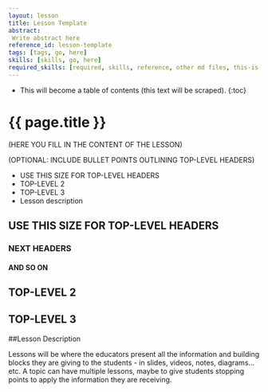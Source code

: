 ```yaml
---
layout: lesson
title: Lesson Template
abstract:
 Write abstract here
reference_id: lesson-template
tags: [tags, go, here]
skills: [skills, go, here]
required_skills: [required, skills, reference, other md files, this-is-an-example]
---
```




* This will become a table of contents (this text will be scraped).
{:toc}

# {{ page.title }}

(HERE YOU FILL IN THE CONTENT OF THE LESSON)

(OPTIONAL: INCLUDE BULLET POINTS OUTLINING TOP-LEVEL HEADERS)

* USE THIS SIZE FOR TOP-LEVEL HEADERS
* TOP-LEVEL 2
* TOP-LEVEL 3
* Lesson description

## USE THIS SIZE FOR TOP-LEVEL HEADERS

### NEXT HEADERS

#### AND SO ON

## TOP-LEVEL 2

## TOP-LEVEL 3

##Lesson Description

Lessons will be where the educators present all the information and building blocks they are giving to the students - in slides, videos, notes, diagrams… etc. A topic can have multiple lessons, maybe to give students stopping points to apply the information they are receiving.

